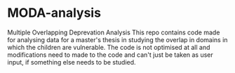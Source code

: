 # MODA-analysis
Multiple Overlapping Deprevation Analysis
This repo contains code made for analysing data for a master's thesis in studying the overlap in domains in which the children are vulnerable. The code is not optimised at all and modifications need to made to the code and can't just be taken as user input, if something else needs to be studied. 
